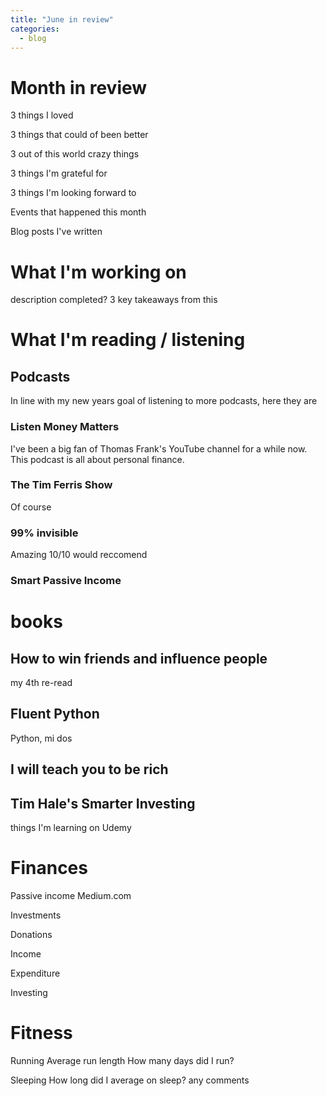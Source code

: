 ```yaml
---
title: "June in review"
categories:
  - blog
---
```


# Month in review

3 things I loved

3 things that could of been better

3 out of this world crazy things

3 things I'm grateful for

3 things I'm looking forward to

Events that happened this month

Blog posts I've written


# What I'm working on

<name here>
description
completed?
3 key takeaways from this



# What I'm reading / listening

## Podcasts

In line with my new years goal of listening to more podcasts, here they are

### Listen Money Matters

I've been a big fan of Thomas Frank's YouTube channel for a while now. This podcast is all about personal finance.

### The Tim Ferris Show
Of course

### 99% invisible
Amazing 10/10 would reccomend 

### Smart Passive Income


# books

## How to win friends and influence people
my 4th re-read

## Fluent Python
Python, mi dos

## I will teach you to be rich

## Tim Hale's Smarter Investing

things I'm learning on Udemy



# Finances

Passive income
Medium.com

Investments

Donations

Income

Expenditure

Investing

# Fitness

Running
Average run length
How many days did I run?

Sleeping
How long did I average on sleep?
any comments
